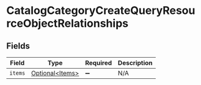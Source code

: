 # CatalogCategoryCreateQueryResourceObjectRelationships


## Fields

| Field                                                | Type                                                 | Required                                             | Description                                          |
| ---------------------------------------------------- | ---------------------------------------------------- | ---------------------------------------------------- | ---------------------------------------------------- |
| `items`                                              | [Optional\<Items>](../../models/components/Items.md) | :heavy_minus_sign:                                   | N/A                                                  |